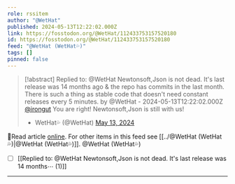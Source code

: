 ```yaml
---
role: rssitem
author: "@WetHat"
published: 2024-05-13T12:22:02.000Z
link: https://fosstodon.org/@WetHat/112433753157520180
id: https://fosstodon.org/@WetHat/112433753157520180
feed: "@WetHat (WetHat💦)"
tags: []
pinned: false
---
```

> [!abstract] Replied to: @WetHat Newtonsoft,Json is not dead. It's last release was 14 months ago & the repo has commits in the last month. There is such a thing as stable code that doesn't need constant releases every 5 minutes. by @WetHat - 2024-05-13T12:22:02.000Z
> [@irongut](https://mastodon.scot/@irongut) You are right! Newtonsoft,Json is still with us!
> 
> - WetHat💦 (@WetHat) [May 13, 2024](https://fosstodon.org/@WetHat/112433753157520180)

🔗Read article [online](https://fosstodon.org/@WetHat/112433753157520180). For other items in this feed see [[../@WetHat (WetHat💦)|@WetHat (WetHat💦)]].
@WetHat (WetHat💦)
- [ ] [[Replied to꞉ @WetHat Newtonsoft,Json is not dead․ It's last release was 14 months⋯ (1)]]
- - -
